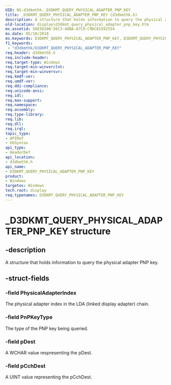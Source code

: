 ```yaml
---
UID: NS:d3dkmthk._D3DKMT_QUERY_PHYSICAL_ADAPTER_PNP_KEY
title: _D3DKMT_QUERY_PHYSICAL_ADAPTER_PNP_KEY (d3dkmthk.h)
description: A structure that holds information to query the physical adapter PNP key.
old-location: display\d3dkmt_query_physical_adapter_pnp_key.htm
ms.assetid: 58E5D200-56C3-48BA-A7C9-C9DC01592554
ms.date: 05/10/2018
ms.keywords: D3DKMT_QUERY_PHYSICAL_ADAPTER_PNP_KEY, D3DKMT_QUERY_PHYSICAL_ADAPTER_PNP_KEY structure [Display Devices], _D3DKMT_QUERY_PHYSICAL_ADAPTER_PNP_KEY, d3dkmthk/D3DKMT_QUERY_PHYSICAL_ADAPTER_PNP_KEY, display.d3dkmt_query_physical_adapter_pnp_key
f1_keywords:
 - "d3dkmthk/D3DKMT_QUERY_PHYSICAL_ADAPTER_PNP_KEY"
req.header: d3dkmthk.h
req.include-header: 
req.target-type: Windows
req.target-min-winverclnt: 
req.target-min-winversvr: 
req.kmdf-ver: 
req.umdf-ver: 
req.ddi-compliance: 
req.unicode-ansi: 
req.idl: 
req.max-support: 
req.namespace: 
req.assembly: 
req.type-library: 
req.lib: 
req.dll: 
req.irql: 
topic_type:
- APIRef
- kbSyntax
api_type:
- HeaderDef
api_location:
- d3dkmthk.h
api_name:
- D3DKMT_QUERY_PHYSICAL_ADAPTER_PNP_KEY
product:
- Windows
targetos: Windows
tech.root: display
req.typenames: D3DKMT_QUERY_PHYSICAL_ADAPTER_PNP_KEY
---
```


# _D3DKMT_QUERY_PHYSICAL_ADAPTER_PNP_KEY structure


## -description


A structure that holds information to query the physical adapter PNP key.


## -struct-fields




### -field PhysicalAdapterIndex

The physical adapter index in the LDA (linked display adapter) chain.


### -field PnPKeyType

The type of the PNP key being queried.


### -field pDest

A WCHAR value respresenting the pDest.


### -field pCchDest

A UINT value representing the pCchDest.

